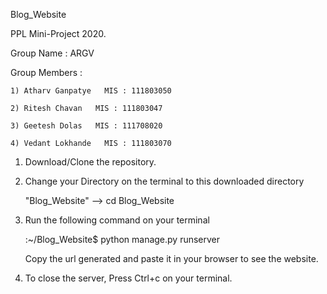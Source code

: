 Blog_Website

PPL Mini-Project 2020.

Group Name : ARGV

Group Members : 

    1) Atharv Ganpatye   MIS : 111803050

    2) Ritesh Chavan   MIS : 111803047
    
    3) Geetesh Dolas   MIS : 111708020
    
    4) Vedant Lokhande   MIS : 111803070
    
1) Download/Clone the repository.

2) Change your Directory on the terminal to this downloaded directory 

   "Blog_Website" --> cd Blog_Website

3) Run the following command on your terminal

   :~/Blog_Website$ python manage.py runserver
        
   Copy the url generated and paste it in your browser to see the website.

4) To close the server, Press Ctrl+c on your terminal.
